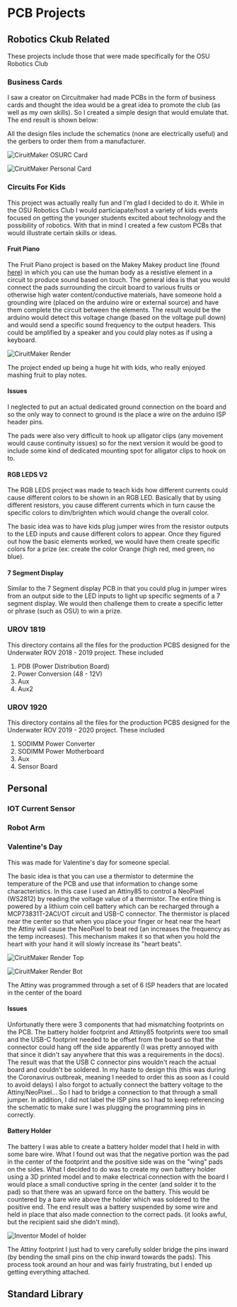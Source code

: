 #	PCB Projects

 

##	Robotics Ckub Related 

These projects include those that were made specifically for the OSU Robotics Club 

### Business Cards

I saw a creator on Circuitmaker had made PCBs in the form of business cards and thought the idea would be a great idea to promote the club (as well as my own 
skills). So I created a simple design that would emulate that. The end result is shown below: 


All the design files include the schematics (none are electrically useful) and the gerbers to order them from a manufacturer. 

![CiruitMaker OSURC Card](https://github.com/Jbruslind/PersonalProjects/blob/master/Reference_Pictures/OSURC_Cards.png)

![CiruitMaker Personal Card](https://github.com/Jbruslind/PersonalProjects/blob/master/Reference_Pictures/Personal_Cards.png)

### Circuits For Kids

This project was actually really fun and I'm glad I decided to do it. While in the OSU Robotics Club I would particiapate/host a variety of kids events 
focused on getting the younger students excited about technology and the possibility of robotics. With that in mind I created a few custom PCBs that would illustrate
certain skills or ideas. 

#### Fruit Piano

The Fruit Piano project is based on the Makey Makey product line (found [here](https://makeymakey.com/))
in which you can use the human body as a resistive element in a circuit to produce sound based on touch. The general idea is that you would connect the 
pads surrounding the circuit board to various fruits or otherwise high water content/conductive materials, have someone hold a grounding wire (placed on 
the arduino wire or external source) and have them complete the circuit between the elements. The result would be the arduino would detect this voltage 
change (based on the voltage pull down) and would send a specific sound frequency to the output headers. This could be amplified by a speaker and you could 
play notes as if using a keyboard. 

![CiruitMaker Render](https://github.com/Jbruslind/PersonalProjects/blob/master/Reference_Pictures/Fruit_Piano.png)

The project ended up being a huge hit with kids, who really enjoyed mashing fruit to play notes. 

#### Issues 

I neglected to put an actual dedicated ground connection on the board and so the only way to connect to ground is the place a wire on the arduino ISP header pins. 

The pads were also very difficult to hook up alligator clips (any movement would cause continuity issues) so for the next version it would be good to 
include some kind of dedicated mounting spot for alligator clips to hook on to. 

#### RGB LEDS V2

The RGB LEDS project was made to teach kids how different currents could cause different colors to be shown in an RGB LED. Basically that by using different 
resistors, you cause different currents which in turn cause the specific colors to dim/brighten which would change the overall color. 

The basic idea was to have kids plug jumper wires from the resistor outputs to the LED inputs and cause different colors to appear. Once they figured out 
how the basic elements worked, we would have them create specific colors for a prize (ex: create the color Orange (high red, med green, no blue). 

#### 7 Segment Display

Similar to the 7 Segment display PCB in that you could plug in jumper wires from an output side to the LED inputs to light up specific segments of a 7 segment
display. We would then challenge them to create a specific letter or phrase (such as OSU) to win a prize. 

### UROV 1819

This directory contains all the files for the production PCBS designed for the Underwater ROV 2018 - 2019 project. These included 
1. PDB (Power Distribution Board)
2. Power Conversion (48 - 12V)
3. Aux 
4. Aux2

### UROV 1920

This directory contains all the files for the production PCBS designed for the Underwater ROV 2019 - 2020 project. These included 
1. SODIMM Power Converter
2. SODIMM Power Motherboard
3. Aux 
4. Sensor Board

##	Personal

### IOT Current Sensor

### Robot Arm

### Valentine's Day

This was made for Valentine's day for someone special. 

The basic idea is that you can use a thermistor to determine the temperature of the PCB and use that information to change some characteristics. In this case 
I used an Attiny85 to control a NeoPixel (WS2812) by reading the voltage value of a thermistor. The entire thing is powered by a lithium coin cell battery
which can be recharged through a MCP73831T-2ACI/OT circuit and USB-C connector. The thermistor is placed near the center so that when you place your finger 
or heat near the heart the Attiny will cause the NeoPixel to beat red (an increases the frequency as the temp increases). This mechanism makes it so that 
when you hold the heart with your hand it will slowly increase its "heart beats". 

![CiruitMaker Render Top](https://github.com/Jbruslind/PersonalProjects/blob/master/Reference_Pictures/Valentines_top.png)

![CiruitMaker Render Bot](https://github.com/Jbruslind/PersonalProjects/blob/master/Reference_Pictures/Valentines_bot.png)


The Attiny was programmed through a set of 6 ISP headers that are located in the center of the board
#### Issues 

Unfortunatly there were 3 components that had mismatching footprints on the PCB. The battery holder footprint and Attiny85 footprints were too small and the
USB-C footprint needed to be offset from the board so that the connector could hang off the side apparently (I was pretty annoyed with that since it didn't 
say anywhere that this was a requirements in the docs). The result was that the USB C connector pins wouldn't reach the actual board and couldn't be soldered. 
In my haste to design this (this was during the Coronavirus outbreak, meaning I needed to order this as soon as I could to avoid delays) I also 
forgot to actually connect the battery voltage to the Attiny/NeoPixel... So I had to bridge a connection to that through a small jumper. 
In addition, I did not label the ISP pins so I had to keep referencing the schematic to make sure I was plugging the programming pins in correctly.  

#### Battery Holder
The battery I was able to create a battery holder model that I held in with some bare wire. What I found out was that the negative portion was 
the pad in the center of the footprint and the positive side was on the "wing" pads on the sides. What I decided to do was to create my own battery holder 
using a 3D printed model and to make electrical connection with the board I would place a small conductive spring in the center (and solder it to the 
pad) so that there was an upward force on the battery. This would be countered by a bare wire above the holder which was soldered to the positive end. The
end result was a battery suspended by some wire and held in place that also made connection to the correct pads. (it looks awful, but the recipient said she didn't mind). 

![Inventor Model of holder](https://github.com/Jbruslind/PersonalProjects/blob/master/Reference_Pictures/Valentines_Battery_holder.png)


The Attiny footprint I just had to very carefully solder bridge the pins inward (by bending the small pins on the chip inward towards the pads). This 
process took around an hour and was fairly frustrating, but I ended up getting everything attached. 

## Standard Library 